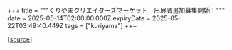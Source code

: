 +++
title = """くりやまクリエイターズマーケット　出展者追加募集開始！"""
date = 2025-05-14T02:00:00.000Z
expiryDate = 2025-05-22T03:49:40.449Z
tags = ["kuriyama"]
+++


[[source]](https://www.town.kuriyama.hokkaido.jp/soshiki/46/13921.html)
